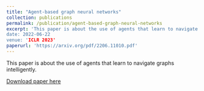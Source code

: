 ```yaml
---
title: "Agent-based graph neural networks"
collection: publications
permalink: /publication/agent-based-graph-neural-networks
excerpt: 'This paper is about the use of agents that learn to navigate graphs intelligently.`
date: 2022-06-22
venue: 'ICLR 2023'
paperurl: 'https://arxiv.org/pdf/2206.11010.pdf'
---
```



This paper is about the use of agents that learn to navigate graphs intelligently.


[Download paper here](https://arxiv.org/pdf/2206.11010.pdf)
